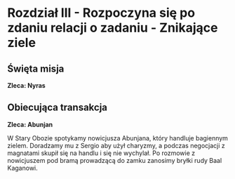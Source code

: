 # Rozdział III - Rozpoczyna się po zdaniu relacji o zadaniu -  **Znikające ziele**

## Święta misja ##
**Zleca: Nyras**


## Obiecująca transakcja ##

**Zleca: Abunjan**

W Stary Obozie spotykamy nowicjusza Abunjana, który handluje bagiennym zielem. Doradzamy mu z Sergio aby użył charyzmy, a podczas negocjacji z magnatami skupił się na handlu i się nie wychylał. Po rozmowie z nowicjuszem pod bramą prowadzącą do zamku zanosimy bryłki rudy Baal Kaganowi. 
